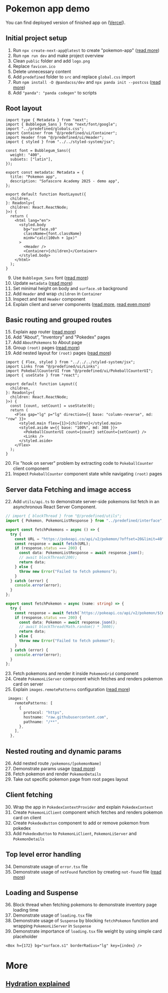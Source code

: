 # Pokemon app demo

You can find deployed version of finished app on ([Vercel](https://pokemon-demo-alpha.vercel.app/)).

## Initial project setup

1. Run `npx create-next-app@latest` to create "pokemon-app" ([read more](https://nextjs.org/docs/app/getting-started/installation))
2. Run `npm run dev` and make project overview
3. Clean `public` folder and add `logo.png`
4. Replace `favicon.ico`
5. Delete unnecessary content
6. Add `predefined` folder to `src` and replace `global.css` import
7. Run `npm install -D @pandacss/dev` and `npx panda init --postcss` ([read more](https://panda-css.com/docs/installation/nextjs#install-panda-css))
8. Add `"panda": "panda codegen"` to scripts

## Root layout

```tsx
import type { Metadata } from "next";
import { Bubblegum_Sans } from "next/font/google";
import "../predefined/globals.css";
import Container from "@/predefined/ui/Container";
import Header from "@/predefined/ui/Header";
import { styled } from "../../styled-system/jsx";

const font = Bubblegum_Sans({
  weight: "400",
  subsets: ["latin"],
});

export const metadata: Metadata = {
  title: "Pokemon app",
  description: "Sofascore Academy 2025 - demo app",
};

export default function RootLayout({
  children,
}: Readonly<{
  children: React.ReactNode;
}>) {
  return (
    <html lang="en">
      <styled.body
        bg="surface.s0"
        className={font.className}
        minH="calc(100vh + 1px)"
      >
        <Header />
        <Container>{children}</Container>
      </styled.body>
    </html>
  );
}
```

9. Use `Bubblegum_Sans` font ([read more](https://nextjs.org/docs/pages/building-your-application/optimizing/fonts))
10. Update `metadata` ([read more](https://nextjs.org/docs/app/building-your-application/optimizing/metadata))
11. Set minimal height on body and `surface.s0` background
12. Add `Header` and wrap `children` in `Container`
13. Inspect and test `Header` component
14. Explain client and server components ([read more](https://nextjs.org/learn/react-foundations/server-and-client-components), [read even more](https://nextjs.org/docs/app/building-your-application/rendering))

## Basic routing and grouped routes

15. Explain app router ([read more](https://nextjs.org/docs/app/building-your-application/routing))
16. Add "About", "Inventory" and "Pokedex" pages
17. Add `AboutPokemons` to About page
18. Group `(root)` pages ([read more](https://nextjs.org/docs/app/building-your-application/routing/route-groups))
19. Add nested layout for `(root)` pages ([read more](https://nextjs.org/docs/app/getting-started/layouts-and-pages))

```tsx
import { Flex, styled } from "../../../styled-system/jsx";
import Links from "@/predefined/ui/Links";
import PokeballCounterUI from "@/predefined/ui/PokeballCounterUI";
import { useState } from "react";

export default function Layout({
  children,
}: Readonly<{
  children: React.ReactNode;
}>) {
  const [count, setCount] = useState(0);
  return (
    <Flex gap="lg" p="lg" direction={{ base: "column-reverse", md: "row" }}>
      <styled.main flex={1}>{children}</styled.main>
      <styled.aside w={{ base: "100%", md: 308 }}>
        <PokeballCounterUI count={count} setCount={setCount} />
        <Links />
      </styled.aside>
    </Flex>
  );
}
```

20. Fix "hook on server" problem by extracting code to `PokeballCounter` client component
21. Inspect `PokeballCounter` component state while navigating `(root)` pages

## Server data Fetching and image access

22. Add `utils/api.ts` to demonstrate server-side pokemons list fetch in an asynchronous React Server Component.

```ts
// import { blockThread } from "@/predefined/utils";
import { Pokemon, PokemonListResponse } from "../predefined/interface";

export const fetchPokemons = async () => {
  try {
    const URL = "https://pokeapi.co/api/v2/pokemon/?offset=20&limit=40";
    const response = await fetch(URL);
    if (response.status === 200) {
      const data: PokemonListResponse = await response.json();
      // await blockThread(200);
      return data;
    } else {
      throw new Error("Failed to fetch pokemons");
    }
  } catch (error) {
    console.error(error);
  }
};

export const fetchPokemon = async (name: string) => {
  try {
    const response = await fetch(`https://pokeapi.co/api/v2/pokemon/${name}`);
    if (response.status === 200) {
      const data: Pokemon = await response.json();
      // await blockThread(Math.random() * 3000);
      return data;
    } else {
      throw new Error("Failed to fetch pokemon");
    }
  } catch (error) {
    console.error(error);
  }
};
```

23. Fetch pokemons and render it inside `PokemonGrid` component
24. Create `PokemonLiServer` component which fetches and renders pokemon card on server
25. Explain `images.remotePatterns` configuration ([read more](https://nextjs.org/docs/pages/building-your-application/optimizing/images))

```ts
 images: {
    remotePatterns: [
      {
        protocol: "https",
        hostname: "raw.githubusercontent.com",
        pathname: "/**",
      },
    ],
  },
```

## Nested routing and dynamic params

26. Add nested route `/pokemons/[pokemonName]`
27. Demonstrate params usage ([read more](https://nextjs.org/docs/app/building-your-application/routing/dynamic-routes))
28. Fetch pokemon and render `PokemonDetails`
29. Take out specific pokemon page from root pages layout

## Client fetching

30. Wrap the app in `PokedexContextProvider` and explain `PokedexContext`
31. Create `PokemonLiClient` component which fetches and renders pokemon card on client
32. Create `PokedexButton` component to add or remove pokemon from pokedex
33. Add `PokedexButton` to `PokemonLiClient`, `PokemonLiServer` and `PokemonDetails`

## Top level error handling

34. Demonstrate usage of `error.tsx` file
35. Demonstrate usage of `notFound` function by creating `not-found` file ([read more](https://nextjs.org/docs/app/api-reference/functions/not-found))

## Loading and Suspense

36. Block thread when fetching pokemons to demonstrate inventory page loading time
37. Demonstrate usage of `loading.tsx` file
38. Demonstrate usage of `Suspense` by blocking `fetchPokemon` function and wrapping `PokemonLiServer` in `Suspense`
39. Demonstrate importance of `loading.tsx` file weight by using simple card placeholder

```tsx
<Box h={172} bg="surface.s1" borderRadius="lg" key={index} />
```

# More

## [Hydration explained](Hydration.md)

